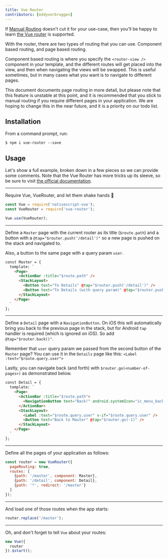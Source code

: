 ```yaml
---
title: Vue Router
contributors: [eddyverbruggen]
---
```


If [Manual Routing](/en/docs/routing/manual-routing) doesn't cut it for your use-case,
then you'll be happy to learn [the Vue router](https://router.vuejs.org/en/) is supported.

With the router, there are two types of routing that you can use. Component based routing, and page based routing.

Component based routing is where you specify the `<router-view />` component in your template, and the different routes will get placed into the view, and then when navigating the views will be swapped. This is useful sometimes, but in many cases what you want is to navigate to different pages.

This document documents page routing in more detail, but please note that this feature is unstable at this point, and it is recommended that you stick to manual routing if you require different pages in your application. We are hoping to change this in the near future, and it is a priority on our todo list.

## Installation
From a command prompt, run:
```shell
$ npm i vue-router --save
```

## Usage
Let's show a full example, broken down in a few pieces so we can provide some comments.
Note that the Vue Router has more tricks up its sleeve, so be sure to visit
[the official documentation](https://router.vuejs.org/en/).

---
Require Vue, VueRouter, and let them shake hands 🤝
```js
const Vue = require('nativescript-vue');
const VueRouter = require('vue-router');

Vue.use(VueRouter);
```

---
Define a `Master` page with the current router as its title (`$route.path`)
and a button with a `@tap="$router.push('/detail')"` so a new page is pushed on the stack and navigated to.

Also, a button to the same page with a query param `user`.
```html
const Master = {
  template: `
    <Page>
      <ActionBar :title="$route.path" />
      <StackLayout>
        <Button text="To Details" @tap="$router.push('/detail')" />
        <Button text="To Details (with query param)" @tap="$router.push('/detail?user=John+Appleseed')"></Button>
      </StackLayout>
    </Page>
  `
};
```

---
Define a `Detail` page with a `NavigationButton`. On iOS this will automatically bring you back to the
previous page in the stack, but for Android `tap` handler is required (which is ignored on iOS).
So add `@tap="$router.back()"`.

Remember that `user` query param we passed from the second button of the `Master` page? You can use it in the `Details`
page like this: `<Label :text="$route.query.user">`

Lastly, you can navigate back (and forth) with `$router.go(<number-of-pages>)` as demonstrated below.

```html
const Detail = {
  template: `
    <Page>
      <ActionBar :title="$route.path">
        <NavigationButton text="Back!" android.systemIcon="ic_menu_back" @tap="$router.back()" />
      </ActionBar>
      <StackLayout>
        <Label :text="$route.query.user" v-if="$route.query.user" />
        <Button text="Back to Master" @tap="$router.go(-1)" />
      </StackLayout>
    </Page>
  `
};
```

---
Define all the pages of your application as follows:
```js
const router = new VueRouter({
  pageRouting: true,
  routes: [
    {path: '/master', component: Master},
    {path: '/detail', component: Detail},
    {path: '*', redirect: '/master'}
  ]
});
```

---
And load one of those routes when the app starts:
```js
router.replace('/master');
```

---
Oh, and don't forget to tell `Vue` about your routes:
```js
new Vue({
  router
}).$start();
```
